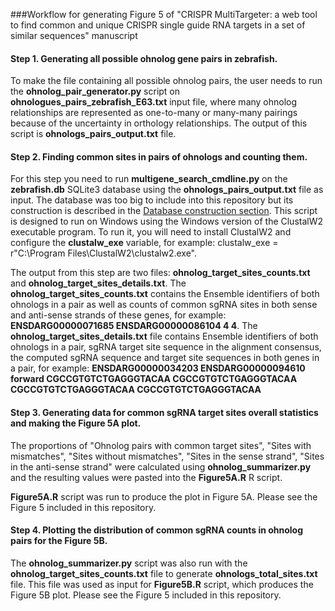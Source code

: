 ###Workflow for generating Figure 5 of "CRISPR MultiTargeter: a web tool to find common and unique CRISPR single guide RNA targets in a set of similar sequences" manuscript

#### Step 1. Generating all possible ohnolog gene pairs in zebrafish.

To make the file containing all possible ohnolog pairs, the user needs to run the **ohnolog_pair_generator.py** script on **ohnologues_pairs_zebrafish_E63.txt** input file, where many ohnolog relationships are represented as one-to-many or many-many pairings because of the uncertainty in orthology relationships. The output of this script is **ohnologs_pairs_output.txt** file.

#### Step 2. Finding common sites in pairs of ohnologs and counting them.

For this step you need to run **multigene_search_cmdline.py** on the **zebrafish.db** SQLite3 database using the **ohnologs_pairs_output.txt** file as input. The database was too big to include into this repository but its construction is described in the [Database construction section](https://github.com/SergeyPry/CRISPR_MultiTargeter/tree/master/database_construction). This script is designed to run on Windows using the Windows version of the ClustalW2 executable program. To run it, you will need to install ClustalW2 and configure the **clustalw_exe** variable, for example:
clustalw_exe = r"C:\\Program Files\\ClustalW2\\clustalw2.exe".

The output from this step are two files: **ohnolog_target_sites_counts.txt** and **ohnolog_target_sites_details.txt**. The **ohnolog_target_sites_counts.txt** contains the Ensemble identifiers of both ohnologs in a pair as well as counts of common sgRNA sites in both sense and anti-sense strands of these genes, for example:
**ENSDARG00000071685	ENSDARG00000086104	4	4**. 
The **ohnolog_target_sites_details.txt** file contains Ensemble identifiers of both ohnologs in a pair, sgRNA target site sequence in the alignment consensus, the computed sgRNA sequence and target site sequences in both genes in a pair, for example:
**ENSDARG00000034203	ENSDARG00000094610	forward	CGCCGTGTCTGAGGGTACAA	CGCCGTGTCTGAGGGTACAA	CGCCGTGTCTGAGGGTACAA	CGCCGTGTCTGAGGGTACAA**

#### Step 3. Generating data for common sgRNA target sites overall statistics and making the Figure 5A plot.

The proportions of "Ohnolog pairs with common target sites", "Sites with mismatches", "Sites without mismatches", "Sites in the sense strand", "Sites in the anti-sense strand" were calculated using **ohnolog_summarizer.py** and the resulting values were pasted into the **Figure5A.R** R script.

**Figure5A.R** script was run to produce the plot in Figure 5A. Please see the Figure 5 included in this repository.


#### Step 4. Plotting the distribution of common sgRNA counts in ohnolog pairs for the Figure 5B.

The **ohnolog_summarizer.py** script was also run with the **ohnolog_target_sites_counts.txt** file to generate **ohnologs_total_sites.txt** file. This file was used as input for **Figure5B.R** script, which produces the Figure 5B plot. Please see the Figure 5 included in this repository.
